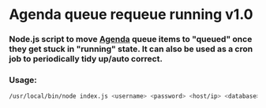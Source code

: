# Agenda queue requeue running v1.0

### Node.js script to move [Agenda](https://github.com/agenda/agenda) queue items to **"queued"** once they get stuck in **"running"** state. It can also be used as a cron job to periodically tidy up/auto correct.

### Usage:  

```bash
/usr/local/bin/node index.js <username> <password> <host/ip> <database> <auth_database> <collection> <queue_type> <minimum time in minutes> 
```
